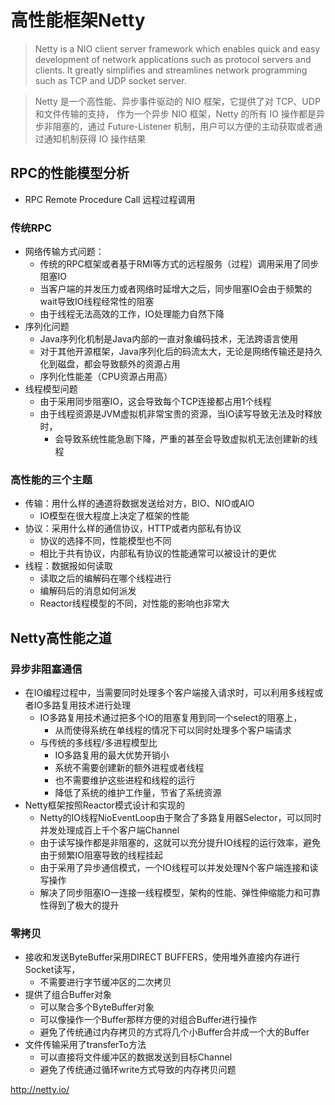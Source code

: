 # 高性能框架Netty

> Netty is a NIO client server framework which enables quick and easy development of network applications such as protocol servers and clients. It greatly simplifies and streamlines network programming such as TCP and UDP socket server.

> Netty 是一个高性能、异步事件驱动的 NIO 框架，它提供了对 TCP、UDP 和文件传输的支持，
作为一个异步 NIO 框架，Netty 的所有 IO 操作都是异步非阻塞的，通过 Future-Listener
机制，用户可以方便的主动获取或者通过通知机制获得 IO 操作结果

## RPC的性能模型分析
* RPC Remote Procedure Call 远程过程调用

### 传统RPC
* 网络传输方式问题：
	* 传统的RPC框架或者基于RMI等方式的远程服务（过程）调用采用了同步阻塞IO
	* 当客户端的并发压力或者网络时延增大之后，同步阻塞IO会由于频繁的wait导致IO线程经常性的阻塞
	* 由于线程无法高效的工作，IO处理能力自然下降
* 序列化问题
	* Java序列化机制是Java内部的一直对象编码技术，无法跨语言使用
	* 对于其他开源框架，Java序列化后的码流太大，无论是网络传输还是持久化到磁盘，都会导致额外的资源占用
	* 序列化性能差（CPU资源占用高）
* 线程模型问题
	* 由于采用同步阻塞IO，这会导致每个TCP连接都占用1个线程
	* 由于线程资源是JVM虚拟机非常宝贵的资源，当IO读写导致无法及时释放时，
		* 会导致系统性能急剧下降，严重的甚至会导致虚拟机无法创建新的线程
	
### 高性能的三个主题
* 传输：用什么样的通道将数据发送给对方，BIO、NIO或AIO
	* IO模型在很大程度上决定了框架的性能
* 协议：采用什么样的通信协议，HTTP或者内部私有协议
	* 协议的选择不同，性能模型也不同
	* 相比于共有协议，内部私有协议的性能通常可以被设计的更优
* 线程：数据报如何读取
	* 读取之后的编解码在哪个线程进行
	* 编解码后的消息如何派发
	* Reactor线程模型的不同，对性能的影响也非常大

## Netty高性能之道

### 异步非阻塞通信
* 在IO编程过程中，当需要同时处理多个客户端接入请求时，可以利用多线程或者IO多路复用技术进行处理
	* IO多路复用技术通过把多个IO的阻塞复用到同一个select的阻塞上，
		* 从而使得系统在单线程的情况下可以同时处理多个客户端请求
	* 与传统的多线程/多进程模型比
		* IO多路复用的最大优势开销小
		* 系统不需要创建新的额外进程或者线程
		* 也不需要维护这些进程和线程的运行
		* 降低了系统的维护工作量，节省了系统资源
* Netty框架按照Reactor模式设计和实现的
	* Netty的IO线程NioEventLoop由于聚合了多路复用器Selector，可以同时并发处理成百上千个客户端Channel
	* 由于读写操作都是非阻塞的，这就可以充分提升IO线程的运行效率，避免由于频繁IO阻塞导致的线程挂起
	* 由于采用了异步通信模式，一个IO线程可以并发处理N个客户端连接和读写操作
	* 解决了同步阻塞IO一连接一线程模型，架构的性能、弹性伸缩能力和可靠性得到了极大的提升

### 零拷贝
* 接收和发送ByteBuffer采用DIRECT BUFFERS，使用堆外直接内存进行Socket读写，
	* 不需要进行字节缓冲区的二次拷贝	
* 提供了组合Buffer对象
	* 可以聚合多个ByteBuffer对象
	* 可以像操作一个Buffer那样方便的对组合Buffer进行操作
	* 避免了传统通过内存拷贝的方式将几个小Buffer合并成一个大的Buffer
* 文件传输采用了transferTo方法
	* 可以直接将文件缓冲区的数据发送到目标Channel
	* 避免了传统通过循环write方式导致的内存拷贝问题
	



http://netty.io/